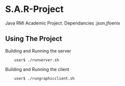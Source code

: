 # S.A.R-Project
Java RMI Academic Project.
Dependancies :json,jfoenix
## Using The Project

Building and Running the server
```
    user$ ./runserver.sh
```
Building and Running the client 
```
    user$ ./rungraphicclient.sh
```
